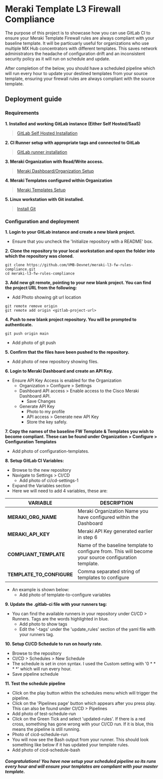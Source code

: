 # Meraki Template L3 Firewall Compliance

The purpose of this project is to showcase how you can use GitLab CI to ensure your Meraki Template Firewall rules are always compliant with your baseline template. It will be particuarly useful for organizations who use multiple MX Hub concentrators with different templates. This saves network administrators the headache of configuration drift and an inconsistent security policy as it will run on schedule and update.

After completion of the below, you should have a scheduled pipeline which will run every hour to update your destined templates from your source template, ensuring your firewall rules are always compliant with the source template.

## Deployment guide

### Requirements

**1. Installed and working GitLab instance (Either Self Hosted/SaaS)**
> [GitLab Self Hosted Installation](https://docs.gitlab.com/ee/install/install_methods.html) 

**2. CI Runner setup with appropriate tags and connected to GitLab**
> [GitLab runner installation](https://docs.gitlab.com/runner/install/)  

**3. Meraki Organization with Read/Write access.**
> [Meraki Dashboard/Organization Setup](https://documentation.meraki.com/General_Administration/Organizations_and_Networks/Creating_a_Dashboard_Account_and_Organization)

**4. Meraki Templates configured within Organization**
> [Meraki Templates Setup](https://documentation.meraki.com/General_Administration/Templates_and_Config_Sync/Managing_Multiple_Networks_with_Configuration_Templates)

**5. Linux workstation with Git installed.**
> [Install Git](https://git-scm.com/download/linux)

### Configuration and deployment

**1. Login to your GitLab instance and create a new blank project.** 

- Ensure that you uncheck the 'Initialize repository with a README' box.

**2. Clone the repository to your local workstation and open the folder into which the repository was cloned.**

```
git clone https://github.com/VMB-Devnet/meraki-l3-fw-rules-compliance.git
cd meraki-l3-fw-rules-compliance
```

**3. Add new git remote, pointing to your new blank project. You can find the project URL from the following:**

- Add Photo showing git url location

```
git remote remove origin
git remote add origin <gitlab-project-url>
```

**4. Push to new blank project repository. You will be prompted to authenticate.**

```
git push origin main
```
- Add photo of git push

**5. Confirm that the files have been pushed to the repository.**
- Add photo of new repository showing files.

**6. Login to Meraki Dashboard and create an API Key.**

- Ensure API Key Access is enabled for the Organization
    - Organization > Configure > Settings
    - Dashboard API access > Enable access to the Cisco Meraki Dashboard API.
        - Save Changes
    - Generate API Key
        - Photo to my profile
        - API access > Generate new API Key
        - Store the key safely.

**7. Copy the names of the baseline FW Template & Templates you wish to become compliant. These can be found under Organization > Configure > Configuration Templates**
- Add photo of configuration-templates.

**8. Setup GitLab CI Variables:**
- Browse to the new repository
- Navigate to Settings > CI/CD
    - Add photo of ci/cd-settings-1
- Expand the Variables section
- Here we will need to add 4 variables, these are:

| VARIABLE | DESCRIPTION |
|----------|-------------|
| **MERAKI_ORG_NAME** | Meraki Organization Name you have configured within the Dashboard |
| **MERAKI_API_KEY** | Meraki API Key generated earlier in step 6 |  
| **COMPLIANT_TEMPLATE** | Name of the baseline template to configure from. This will become your source configuration template. |  
| **TEMPLATE_TO_CONFIGURE** | Comma separated string of templates to configure |
- An example is shown below:
    - Add photo of template-to-configure variables

**9. Update the .gitlab-ci file with your runners tag:**
- You can find the available runners in your repository under CI/CD > Runners. Tags are the words highlighted in blue.
    - Add photo to show tags
    - Edit the '-tags' under the 'update_rules' section of the yaml file with your runners tag.

**10. Setup CI/CD Schedule to run on hourly rate.**
- Browse to the repository
- CI/CD > Schedules > New Schedule
- The schedule is set in cron syntax. I used the Custom setting with '0 * * * *' which will run every hour.
- Save pipeline schedule

**11. Test the schedule pipeline**

- Click on the play button within the schedules menu which will trigger the pipeline.
- Click on the 'Pipelines page' button which appears after you press play. This can also be found under CI/CD > Pipelines
- Add photo of test-schedule-run
- Click on the Green Tick and select 'updated-rules'. If there is a red cross, something has gone wrong with your CI/CD run. If it is blue, this means the pipeline is still running.
- Photo of cicd-schedule-run
- You will now see the Bash output from your runner. This should look something like below if it has updated your template rules.
- Add photo of cicd-schedule-bash

##### Congratulations! You have now setup your scheduled pipeline so its runs every hour and will ensure your templates are compliant with your master template.
